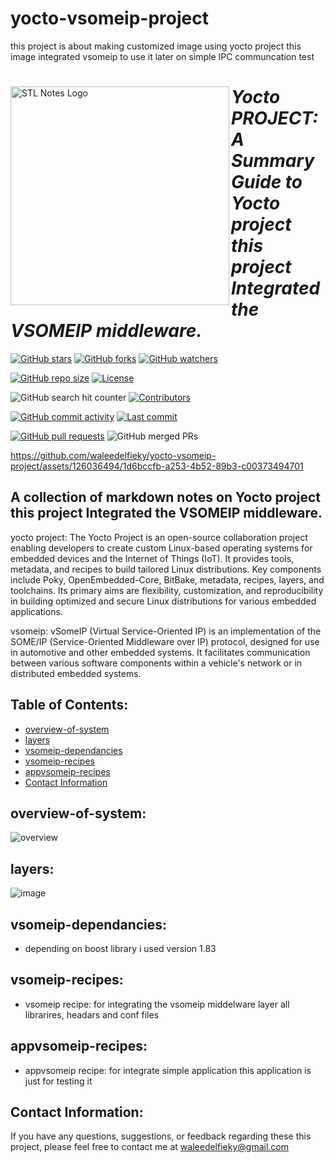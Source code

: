 # yocto-vsomeip-project
this project is about making customized image using yocto project this image integrated vsomeip to use it later on simple IPC communcation test 
<div>
<img align="left" src="![image](https://github.com/waleedelfieky/yocto-vsomeip-project/assets/126036494/155e7a89-107c-41bb-9af6-8a551a6091b1)
" alt="STL Notes Logo" width="350">

# *Yocto PROJECT: A Summary Guide to Yocto project this project Integrated the VSOMEIP middleware.*

[![GitHub stars](https://img.shields.io/github/stars/waleedelfieky/yocto-vsomeip-project?style=social)](https://github.com/waleedelfieky/yocto-vsomeip-project/stargazers) 
[![GitHub forks](https://img.shields.io/github/forks/waleedelfieky/yocto-vsomeip-project?style=social)](https://github.com/waleedelfieky/yocto-vsomeip-project/network/members) 
[![GitHub watchers](https://img.shields.io/github/watchers/waleedelfieky/yocto-vsomeip-project?style=social)](https://github.com/waleedelfieky/yocto-vsomeip-project/watchers)

[![GitHub repo size](https://img.shields.io/github/repo-size/waleedelfieky/yocto-vsomeip-project)](https://github.com/waleedelfieky/yocto-vsomeip-project) 
[![License](https://img.shields.io/github/license/waleedelfieky/yocto-vsomeip-project)](https://github.com/waleedelfieky/yocto-vsomeip-project/blob/main/LICENSE) 

![GitHub search hit counter](https://img.shields.io/github/search/waleedelfieky/yocto-vsomeip-project/goto?style=flat-square)
[![Contributors](https://img.shields.io/github/contributors/waleedelfieky/yocto-vsomeip-project)](https://github.com/waleedelfieky/yocto-vsomeip-project/graphs/contributors)

[![GitHub commit activity](https://img.shields.io/github/commit-activity/m/waleedelfieky/yocto-vsomeip-project)](https://github.com/waleedelfieky/yocto-vsomeip-project/commits/main) 
[![Last commit](https://img.shields.io/github/last-commit/waleedelfieky/yocto-vsomeip-project)](https://github.com/waleedelfieky/yocto-vsomeip-project/commits/main) 

[![GitHub pull requests](https://img.shields.io/github/issues-pr/waleedelfieky/yocto-vsomeip-project)](https://github.com/Ali-Elbana/yocto-vsomeip-project/pulls)
![GitHub merged PRs](https://img.shields.io/github/issues-pr-closed/waleedelfieky/yocto-vsomeip-project?style=flat-square)
</div>



https://github.com/waleedelfieky/yocto-vsomeip-project/assets/126036494/1d6bccfb-a253-4b52-89b3-c00373494701



## A collection of markdown notes on Yocto project this project Integrated the VSOMEIP middleware.

yocto project: The Yocto Project is an open-source collaboration project enabling developers to create custom Linux-based operating systems for embedded devices and the Internet of Things (IoT). It provides tools, metadata, and recipes to build tailored Linux distributions. Key components include Poky, OpenEmbedded-Core, BitBake, metadata, recipes, layers, and toolchains. Its primary aims are flexibility, customization, and reproducibility in building optimized and secure Linux distributions for various embedded applications.

vsomeip: vSomeIP (Virtual Service-Oriented IP) is an implementation of the SOME/IP (Service-Oriented Middleware over IP) protocol, designed for use in automotive and other embedded systems. It facilitates communication between various software components within a vehicle's network or in distributed embedded systems.
  
## Table of Contents:

- [overview-of-system](#overview-of-system)
- [layers](#layers)
- [vsomeip-dependancies](#vsomeip-dependancies)
- [vsomeip-recipes](#vsomeip-recipes)
- [appvsomeip-recipes](#appvsomeip-recipes)
- [Contact Information](#contact-information)

## overview-of-system:

![overview](https://github.com/waleedelfieky/yocto-vsomeip-project/assets/126036494/309cc8e9-e886-4f26-8643-ad03c66b694f)


## layers:

![image](https://github.com/waleedelfieky/yocto-vsomeip-project/assets/126036494/7874835a-30b9-4b1e-888a-689c56c15464)


## vsomeip-dependancies:

- depending on boost library i used version 1.83

## vsomeip-recipes:

- vsomeip recipe: for integrating the vsomeip middelware layer all librarires, headars and conf files 

## appvsomeip-recipes:
- appvsomeip recipe: for integrate simple application this application is just for testing it



## Contact Information:

If you have any questions, suggestions, or feedback regarding these this project, please feel free to contact me at waleedelfieky@gmail.com

